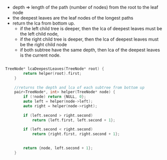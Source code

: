 - depth => length of the path (number of nodes) from the root to the leaf node
- the deepest leaves are the leaf nodes of the longest paths
- return the lca from bottom up. 
    - if the left child tree is deeper, then the lca of deepest leaves must be the left child node,
    - if the right child tree is deeper, then the lca of deepest leaves must be the right child node
    - if both subtree have the same depth, then lca of the deepest leaves is the current node.
    
```cpp

TreeNode* lcaDeepestLeaves(TreeNode* root) {
        return helper(root).first;
    }
    
    //returns the depth and lca of each subtree from bottom up
    pair<TreeNode*, int> helper(TreeNode* node) {
        if (!node) return {NULL, 0};
        auto left = helper(node->left);
        auto right = helper(node->right);
        
        if (left.second > right.second)
            return {left.first, left.second + 1};
        
        if (left.second < right.second)
            return {right.first, right.second + 1};
        
        
        return {node, left.second + 1};
    }
```
